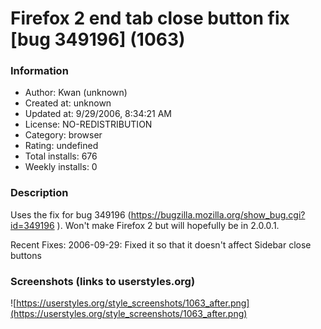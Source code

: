 # Firefox 2 end tab close button fix [bug 349196] (1063)

### Information
- Author: Kwan (unknown)
- Created at: unknown
- Updated at: 9/29/2006, 8:34:21 AM
- License: NO-REDISTRIBUTION
- Category: browser
- Rating: undefined
- Total installs: 676
- Weekly installs: 0


### Description
Uses the fix for bug 349196 (https://bugzilla.mozilla.org/show_bug.cgi?id=349196 ).  Won't make Firefox 2 but will hopefully be in 2.0.0.1.

Recent Fixes:
2006-09-29:
Fixed it so that it doesn't affect Sidebar close buttons


### Screenshots (links to userstyles.org)
![https://userstyles.org/style_screenshots/1063_after.png](https://userstyles.org/style_screenshots/1063_after.png)


